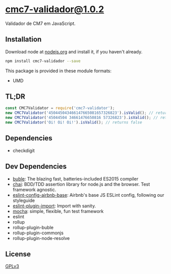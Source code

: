 # cmc7-validador@1.0.2
Validador de CM7 em JavaScript.

## Installation
Download node at [nodejs.org](http://nodejs.org) and install it, if you haven't already.

```sh
npm install cmc7-validador --save
```

This package is provided in these module formats:

- UMD

## TL;DR ##

```js
const CMC7Validator = require('cmc7-validator');
new CMC7Validator('450445043466147665081657326823').isValid(); // returns true
new CMC7Validator('45044504 34661476650816 57326823').isValid(); // returns true
new CMC7Validator('Oi! Oi! Oi!').isValid(); // returns false
```


## Dependencies

- checkdigit

## Dev Dependencies

- [buble](https://github.com/Rich-Harris/buble): The blazing fast, batteries-included ES2015 compiler
- [chai](https://github.com/chaijs/chai): BDD/TDD assertion library for node.js and the browser. Test framework agnostic.
- [eslint-config-airbnb-base](https://github.com/airbnb/javascript): Airbnb's base JS ESLint config, following our styleguide
- [eslint-plugin-import](https://github.com/benmosher/eslint-plugin-import): Import with sanity.
- [mocha](https://github.com/mochajs/mocha): simple, flexible, fun test framework
- eslint
- rollup
- rollup-plugin-buble
- rollup-plugin-commonjs
- rollup-plugin-node-resolve


## License
[GPLv3](https://www.gnu.org/licenses/quick-guide-gplv3.pt-br.html)
